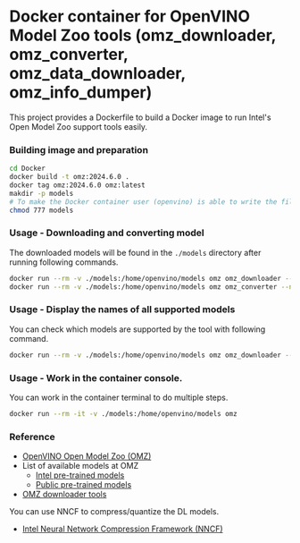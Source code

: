 # Docker container for OpenVINO Model Zoo tools (omz_downloader, omz_converter, omz_data_downloader, omz_info_dumper)

This project provides a Dockerfile to build a Docker image to run Intel's Open Model Zoo support tools easily.

### Building image and preparation
```sh
cd Docker
docker build -t omz:2024.6.0 .
docker tag omz:2024.6.0 omz:latest
makdir -p models
# To make the Docker container user (openvino) is able to write the files in the directory
chmod 777 models
```

### Usage - Downloading and converting model
The downloaded models will be found in the `./models` directory after running following commands.
```sh
docker run --rm -v ./models:/home/openvino/models omz omz_downloader --name yolo-v3-onnx
docker run --rm -v ./models:/home/openvino/models omz omz_converter --name yolo-v3-onnx --precisions FP16
```

### Usage - Display the names of all supported models
You can check which models are supported by the tool with following command.
```sh
docker run --rm -v ./models:/home/openvino/models omz omz_downloader --print_all
```

### Usage - Work in the container console.
You can work in the container terminal to do multiple steps.
```sh
docker run --rm -it -v ./models:/home/openvino/models omz
```

### Reference
- [OpenVINO Open Model Zoo (OMZ)](https://github.com/openvinotoolkit/open_model_zoo)
- List of available models at OMZ
    - [Intel pre-trained models](https://github.com/openvinotoolkit/open_model_zoo/blob/master/models/intel/index.md)
    - [Public pre-trained models](https://github.com/openvinotoolkit/open_model_zoo/blob/master/models/public/index.md)
- [OMZ downloader tools](https://github.com/openvinotoolkit/open_model_zoo/blob/master/tools/model_tools/README.md)

You can use NNCF to compress/quantize the DL models.
- [Intel Neural Network Compression Framework (NNCF)](https://github.com/openvinotoolkit/nncf)